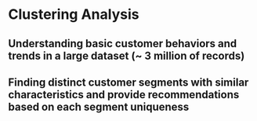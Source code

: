 # Clustering Analysis
## Understanding basic customer behaviors and trends in a large dataset (~ 3 million of records) 
## Finding distinct customer segments with similar characteristics and provide recommendations based on each segment uniqueness
